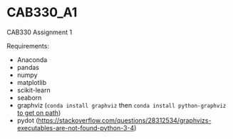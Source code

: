 # CAB330_A1
CAB330 Assignment 1

Requirements:

- Anaconda
- pandas
- numpy
- matplotlib
- scikit-learn
- seaborn
- graphviz (`conda install graphviz` then `conda install python-graphviz` [to get on path](https://stackoverflow.com/a/47043173/3421994))
- pydot  (https://stackoverflow.com/questions/28312534/graphvizs-executables-are-not-found-python-3-4)